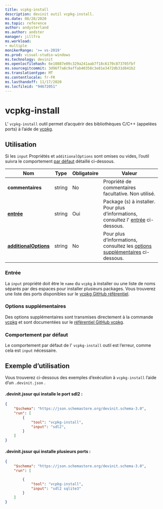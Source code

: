 ```yaml
---
title: vcpkg-install
description: devinit outil vcpkg-install.
ms.date: 08/28/2020
ms.topic: reference
author: andysterland
ms.author: andster
manager: jillfra
ms.workload:
- multiple
monikerRange: '>= vs-2019'
ms.prod: visual-studio-windows
ms.technology: devinit
ms.openlocfilehash: 6e10887e09c329a241aab7f18c6170c873705fbf
ms.sourcegitcommit: 3d96f7a8c9affab40358c3e81e3472db31d841b2
ms.translationtype: MT
ms.contentlocale: fr-FR
ms.lasthandoff: 11/17/2020
ms.locfileid: "94672051"
---
```

# <a name="vcpkg-install"></a>vcpkg-install

L' `vcpkg-install` outil permet d’acquérir des bibliothèques C/C++ (appelées ports) à l’aide de [vcpkg](https://github.com/microsoft/vcpkg).

## <a name="usage"></a>Utilisation

Si les `input` Propriétés et `additionalOptions` sont omises ou vides, l’outil suivra le comportement [par défaut](#default-behavior) détaillé ci-dessous.

| Nom                                             | Type   | Obligatoire | Valeur                                                                                   |
|--------------------------------------------------|--------|----------|-----------------------------------------------------------------------------------------|
| **commentaires**                                     | string | No       | Propriété de commentaires facultative. Non utilisé.                                                   |
| [**entrée**](#input)                              | string | Oui      | Package (s) à installer. Pour plus d’informations, consultez l' [entrée](#input) ci-dessous.                       |
| [**additionalOptions**](#additional-options)     | string | No       | Pour plus d’informations, consultez les [options supplémentaires](#additional-options) ci-dessous.                        |

### <a name="input"></a>Entrée

La `input` propriété doit être le `name` du `vcpkg` à installer ou une liste de noms séparés par des espaces pour installer plusieurs packages. Vous trouverez une liste des ports disponibles sur le [vcpkg GitHub référentiel](https://github.com/microsoft/vcpkg/tree/master/ports).

### <a name="additional-options"></a>Options supplémentaires

Des options supplémentaires sont transmises directement à la commande [vcpkg](/powershell/module/powershellget/install-module?view=powershell-7&preserve-view=true) et sont documentées sur le [référentiel GitHub vcpkg](https://github.com/microsoft/vcpkg/blob/master/docs/examples/installing-and-using-packages.md).

### <a name="default-behavior"></a>Comportement par défaut

Le comportement par défaut de l' `vcpkg-install` outil est l’erreur, comme cela est `input` nécessaire.

## <a name="example-usage"></a>Exemple d’utilisation
Vous trouverez ci-dessous des exemples d’exécution à `vcpkg-install` l’aide d’un `.devinit.json` . 

#### <a name="devinitjson-that-will-install-the-sdl2-port"></a>.devinit.jssur qui installe le port sdl2 :
```json
{
    "$schema": "https://json.schemastore.org/devinit.schema-3.0",
    "run": [
        {
            "tool": "vcpkg-install",
            "input": "sdl2",
        }
    ]
}
```

#### <a name="devinitjson-that-will-install-multiple-ports"></a>.devinit.jssur qui installe plusieurs ports :
```json
{
    "$schema": "https://json.schemastore.org/devinit.schema-3.0",
    "run": [

        {
            "tool": "vcpkg-install",
            "input": "sdl2 sqlite3"
        }
    ]
}
```